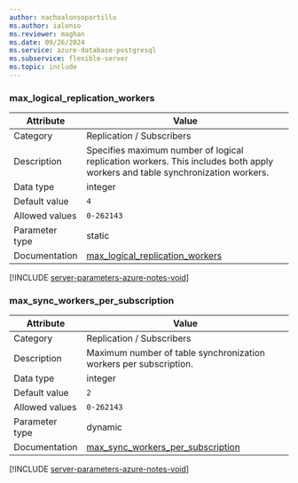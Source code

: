 ```yaml
---
author: nachoalonsoportillo
ms.author: ialonso
ms.reviewer: maghan
ms.date: 09/26/2024
ms.service: azure-database-postgresql
ms.subservice: flexible-server
ms.topic: include
---
```

### max_logical_replication_workers

| Attribute      | Value                                                      |
|----------------|------------------------------------------------------------|
| Category       | Replication / Subscribers |
| Description    | Specifies maximum number of logical replication workers. This includes both apply workers and table synchronization workers. |
| Data type      | integer   |
| Default value  | `4`           |
| Allowed values | `0-262143`     |
| Parameter type | static         |
| Documentation  | [max_logical_replication_workers](https://www.postgresql.org/docs/15/runtime-config-replication.html#GUC-MAX-LOGICAL-REPLICATION-WORKERS)     |


[!INCLUDE [server-parameters-azure-notes-void](./server-parameters-azure-notes-void.md)]



### max_sync_workers_per_subscription

| Attribute      | Value                                                      |
|----------------|------------------------------------------------------------|
| Category       | Replication / Subscribers |
| Description    | Maximum number of table synchronization workers per subscription.                                                            |
| Data type      | integer   |
| Default value  | `2`           |
| Allowed values | `0-262143`     |
| Parameter type | dynamic        |
| Documentation  | [max_sync_workers_per_subscription](https://www.postgresql.org/docs/15/runtime-config-replication.html#GUC-MAX-SYNC-WORKERS-PER-SUBSCRIPTION) |


[!INCLUDE [server-parameters-azure-notes-void](./server-parameters-azure-notes-void.md)]




